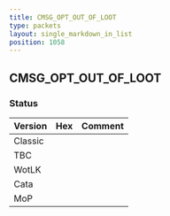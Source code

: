 ```yaml
---
title: CMSG_OPT_OUT_OF_LOOT
type: packets
layout: single_markdown_in_list
position: 1058
---
```


## CMSG_OPT_OUT_OF_LOOT

### Status

Version | Hex | Comment
---------- | ---------- | ---------- 
Classic |  |  
TBC |  |  
WotLK |  |  
Cata |  |  
MoP |  |  